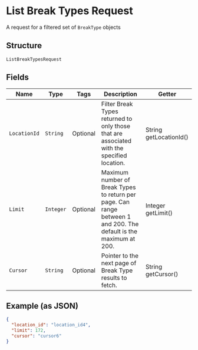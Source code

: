 
# List Break Types Request

A request for a filtered set of `BreakType` objects

## Structure

`ListBreakTypesRequest`

## Fields

| Name | Type | Tags | Description | Getter |
|  --- | --- | --- | --- | --- |
| `LocationId` | `String` | Optional | Filter Break Types returned to only those that are associated with the<br>specified location. | String getLocationId() |
| `Limit` | `Integer` | Optional | Maximum number of Break Types to return per page. Can range between 1<br>and 200. The default is the maximum at 200. | Integer getLimit() |
| `Cursor` | `String` | Optional | Pointer to the next page of Break Type results to fetch. | String getCursor() |

## Example (as JSON)

```json
{
  "location_id": "location_id4",
  "limit": 172,
  "cursor": "cursor6"
}
```

